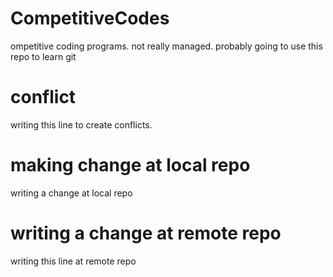# CompetitiveCodes
 ompetitive coding programs. not really managed. probably going to use this repo to learn git
 
# conflict
 writing this line to create conflicts.

# making change at local repo 
 writing a change at local repo

# writing a change at remote repo
 writing this line at remote repo
 
